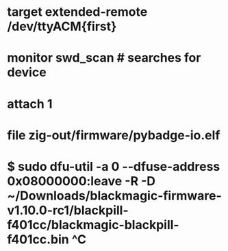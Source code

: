 # target extended-remote /dev/ttyACM{first}

# monitor swd_scan # searches for device
# attach 1
# file zig-out/firmware/pybadge-io.elf
# 

# $ sudo dfu-util -a 0 --dfuse-address 0x08000000:leave -R -D ~/Downloads/blackmagic-firmware-v1.10.0-rc1/blackpill-f401cc/blackmagic-blackpill-f401cc.bin ^C